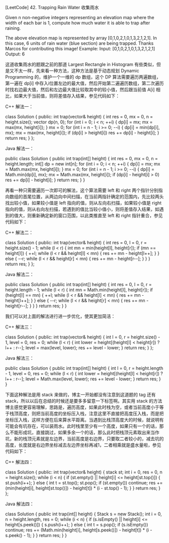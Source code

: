 [LeetCode] 42. Trapping Rain Water 收集雨水 

 
Given n non-negative integers representing an elevation map where the width of each bar is 1, compute how much water it is able to trap after raining.

The above elevation map is represented by array [0,1,0,2,1,0,1,3,2,1,2,1]. In this case, 6 units of rain water (blue section) are being trapped. Thanks Marcos for contributing this image!
Example:
Input: [0,1,0,2,1,0,1,3,2,1,2,1]
Output: 6
 
这道收集雨水的题跟之前的那道 Largest Rectangle in Histogram 有些类似，但是又不太一样，先来看一种方法，这种方法是基于动态规划 Dynamic Programming 的，维护一个一维的 dp 数组，这个 DP 算法需要遍历两遍数组，第一遍在 dp[i] 中存入i位置左边的最大值，然后开始第二遍遍历数组，第二次遍历时找右边最大值，然后和左边最大值比较取其中的较小值，然后跟当前值 A[i] 相比，如果大于当前值，则将差值存入结果，参见代码如下：
 
C++ 解法一：

class Solution {
public:
    int trap(vector<int>& height) {
        int res = 0, mx = 0, n = height.size();
        vector<int> dp(n, 0);
        for (int i = 0; i < n; ++i) {
            dp[i] = mx;
            mx = max(mx, height[i]);
        }
        mx = 0;
        for (int i = n - 1; i >= 0; --i) {
            dp[i] = min(dp[i], mx);
            mx = max(mx, height[i]);
            if (dp[i] > height[i]) res += dp[i] - height[i];
        }
        return res;
    }
};

 
Java 解法一：

public class Solution {
    public int trap(int[] height) {
        int res = 0, mx = 0, n = height.length;
        int[] dp = new int[n];
        for (int i = 0; i < n; ++i) {
            dp[i] = mx;
            mx = Math.max(mx, height[i]);
        }
        mx = 0;
        for (int i = n - 1; i >= 0; --i) {
            dp[i] = Math.min(dp[i], mx);
            mx = Math.max(mx, height[i]);
            if (dp[i] - height[i] > 0) res += dp[i] - height[i];
        }
        return res;
    }
}

 
再看一种只需要遍历一次即可的解法，这个算法需要 left 和 right 两个指针分别指向数组的首尾位置，从两边向中间扫描，在当前两指针确定的范围内，先比较两头找出较小值，如果较小值是 left 指向的值，则从左向右扫描，如果较小值是 right 指向的值，则从右向左扫描，若遇到的值比当较小值小，则将差值存入结果，如遇到的值大，则重新确定新的窗口范围，以此类推直至 left 和 right 指针重合，参见代码如下：
 
C++ 解法二：

class Solution {
public:
    int trap(vector<int>& height) {
        int res = 0, l = 0, r = height.size() - 1;
        while (l < r) {
            int mn = min(height[l], height[r]);
            if (mn == height[l]) {
                ++l;
                while (l < r && height[l] < mn) {
                    res += mn - height[l++];
                }
            } else {
                --r;
                while (l < r && height[r] < mn) {
                    res += mn - height[r--];
                }
            }
        }
        return res;
    }
};

 
Java 解法二：

public class Solution {
    public int trap(int[] height) {
        int res = 0, l = 0, r = height.length - 1;
        while (l < r) {
            int mn = Math.min(height[l], height[r]);
            if (height[l] == mn) {
                ++l;
                while (l < r && height[l] < mn) {
                    res += mn - height[l++];
                }
            } else {
                --r;
                while (l < r && height[r] < mn) {
                    res += mn - height[r--];
                }
            }
        }
        return res;
    }
}

 
我们可以对上面的解法进行进一步优化，使其更加简洁：
 
C++ 解法三：

class Solution {
public:
    int trap(vector<int>& height) {
        int l = 0, r = height.size() - 1, level = 0, res = 0;
        while (l < r) {
            int lower = height[(height[l] < height[r]) ? l++ : r--];
            level = max(level, lower);
            res += level - lower;
        }
        return res;
    }
};

 
Java 解法三：

public class Solution {
    public int trap(int[] height) {
        int l = 0, r = height.length - 1, level = 0, res = 0;
        while (l < r) {
            int lower = height[(height[l] < height[r]) ? l++ : r--];
            level = Math.max(level, lower);
            res += level - lower;
        }
        return res;
    }
}

 
下面这种解法是用 stack 来做的，博主一开始都没有注意到这道题的 tag 还有 stack，所以以后在总结的时候还是要多多留意一下标签啊。其实用 stack 的方法博主感觉更容易理解，思路是，遍历高度，如果此时栈为空，或者当前高度小于等于栈顶高度，则把当前高度的坐标压入栈，注意这里不直接把高度压入栈，而是把坐标压入栈，这样方便在后来算水平距离。当遇到比栈顶高度大的时候，就说明有可能会有坑存在，可以装雨水。此时栈里至少有一个高度，如果只有一个的话，那么不能形成坑，直接跳过，如果多余一个的话，那么此时把栈顶元素取出来当作坑，新的栈顶元素就是左边界，当前高度是右边界，只要取二者较小的，减去坑的高度，长度就是右边界坐标减去左边界坐标再减1，二者相乘就是盛水量啦，参见代码如下：
 
C++ 解法四：

class Solution {
public:
    int trap(vector<int>& height) {
        stack<int> st;
        int i = 0, res = 0, n = height.size();
        while (i < n) {
            if (st.empty() || height[i] <= height[st.top()]) {
                st.push(i++);
            } else {
                int t = st.top(); st.pop();
                if (st.empty()) continue;
                res += (min(height[i], height[st.top()]) - height[t]) * (i - st.top() - 1);
            }
        }
        return res;
    }
};

 
Java 解法四：

class Solution {
    public int trap(int[] height) {
        Stack<Integer> s = new Stack<Integer>();
        int i = 0, n = height.length, res = 0;
        while (i < n) {
            if (s.isEmpty() || height[i] <= height[s.peek()]) {
                s.push(i++);
            } else {
                int t = s.pop();
                if (s.isEmpty()) continue;
                res += (Math.min(height[i], height[s.peek()]) - height[t]) * (i - s.peek() - 1);
            }
        }
        return res;
    }
}
